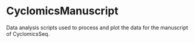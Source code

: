 # CyclomicsManuscript
Data analysis scripts used to process and plot the data for the manuscript of CyclomicsSeq.
